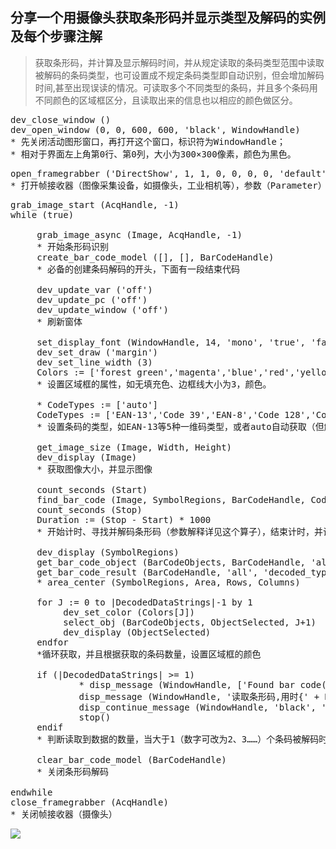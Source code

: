 
## 分享一个用摄像头获取条形码并显示类型及解码的实例及每个步骤注解

> 获取条形码，并计算及显示解码时间，并从规定读取的条码类型范围中读取被解码的条码类型，也可设置成不规定条码类型即自动识别，但会增加解码时间,甚至出现误读的情况。可读取多个不同类型的条码，并且多个条码用不同颜色的区域框区分，且读取出来的信息也以相应的颜色做区分。

<pre name="code" class="halcon">
dev_close_window ()
dev_open_window (0, 0, 600, 600, 'black', WindowHandle)
* 先关闭活动图形窗口，再打开这个窗口，标识符为WindowHandle；
* 相对于界面左上角第0行、第0列，大小为300×300像素，颜色为黑色。
</pre>

<pre name="code" class="halcon">
open_framegrabber ('DirectShow', 1, 1, 0, 0, 0, 0, 'default', 8, 'rgb', -1, 'false', 'default', 'Gsou USB2.0 Camera', 0, -1, AcqHandle)
* 打开帧接收器（图像采集设备，如摄像头，工业相机等），参数（Parameter）详见这个算子
</pre>

<pre name="code" class="halcon">
grab_image_start (AcqHandle, -1)
while (true)

     grab_image_async (Image, AcqHandle, -1)
     * 开始条形码识别
     create_bar_code_model ([], [], BarCodeHandle)
     * 必备的创建条码解码的开头，下面有一段结束代码
     
     dev_update_var ('off')
     dev_update_pc ('off')
     dev_update_window ('off')
     * 刷新窗体
     
     set_display_font (WindowHandle, 14, 'mono', 'true', 'false')
     dev_set_draw ('margin')
     dev_set_line_width (3)
     Colors := ['forest green','magenta','blue','red','yellow']
     * 设置区域框的属性，如无填充色、边框线大小为3，颜色。
     
     * CodeTypes := ['auto']
     CodeTypes := ['EAN-13','Code 39','EAN-8','Code 128','Code 93']
     * 设置条码的类型，如EAN-13等5种一维码类型，或者auto自动获取（但解码时间较长且有误读的可能）
     
     get_image_size (Image, Width, Height)
     dev_display (Image)
     * 获取图像大小，并显示图像
     
     count_seconds (Start)
     find_bar_code (Image, SymbolRegions, BarCodeHandle, CodeTypes, DecodedDataStrings)
     count_seconds (Stop)
     Duration := (Stop - Start) * 1000
     * 开始计时、寻找并解码条形码（参数解释详见这个算子），结束计时，并计算解码的时间
     
     dev_display (SymbolRegions)
     get_bar_code_object (BarCodeObjects, BarCodeHandle, 'all', 'symbol_regions')
     get_bar_code_result (BarCodeHandle, 'all', 'decoded_types', DecodedDataTypes)
     * area_center (SymbolRegions, Area, Rows, Columns)
     
     for J := 0 to |DecodedDataStrings|-1 by 1
          dev_set_color (Colors[J])
          select_obj (BarCodeObjects, ObjectSelected, J+1)
          dev_display (ObjectSelected)
     endfor
     *循环获取，并且根据获取的条码数量，设置区域框的颜色
     
     if (|DecodedDataStrings| >= 1)
             * disp_message (WindowHandle, ['Found bar code(s) in ' + Duration$'3.0f' + 'ms:','\n Type: ' + DecodedDataTypes + '\n Data: ' + DecodedDataStrings], 'window', 5*12, 12, 'black', 'true')
             disp_message (WindowHandle, '读取条形码,用时{' + Duration$'3.0f' + 'ms}:' + '[' + DecodedDataTypes + ']' + '=' + '“' +  DecodedDataStrings + '”', 'window', 12, 12, Colors, 'true')
             disp_continue_message (WindowHandle, 'black', 'true')
             stop()
     endif
     * 判断读取到数据的数量，当大于1（数字可改为2、3……）个条码被解码时，显示信息在窗体的第12行，第12列的位置，并按顺序用不同的颜色标注
     
     clear_bar_code_model (BarCodeHandle)  
     * 关闭条形码解码
     
endwhile
close_framegrabber (AcqHandle)
* 关闭帧接收器（摄像头）
</pre>

<img src="image001.jpg" align = "left"/>
